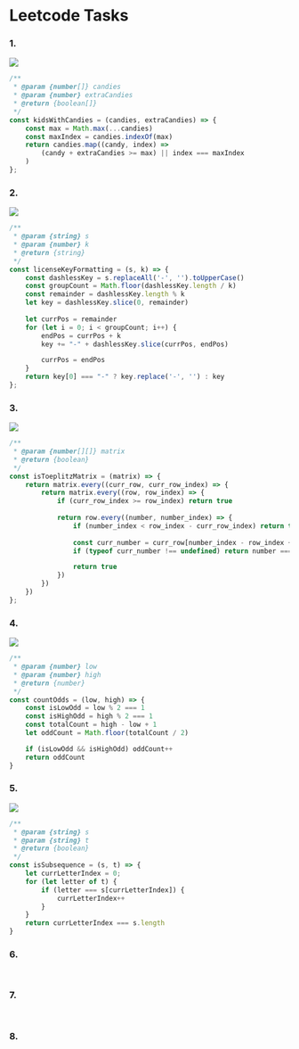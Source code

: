 # Leetcode Tasks


### 1.

![](https://i.imgur.com/NP6gi3W.png)

```js
/**
 * @param {number[]} candies
 * @param {number} extraCandies
 * @return {boolean[]}
 */
const kidsWithCandies = (candies, extraCandies) => {
    const max = Math.max(...candies)
    const maxIndex = candies.indexOf(max)
    return candies.map((candy, index) =>
        (candy + extraCandies >= max) || index === maxIndex
    )
};
```

### 2.

![](https://i.imgur.com/xayYyRV.png)


```js
/**
 * @param {string} s
 * @param {number} k
 * @return {string}
 */
const licenseKeyFormatting = (s, k) => {
    const dashlessKey = s.replaceAll('-', '').toUpperCase()
    const groupCount = Math.floor(dashlessKey.length / k)
    const remainder = dashlessKey.length % k
    let key = dashlessKey.slice(0, remainder)
    
    let currPos = remainder
    for (let i = 0; i < groupCount; i++) {
        endPos = currPos + k
        key += "-" + dashlessKey.slice(currPos, endPos)

        currPos = endPos
    }
    return key[0] === "-" ? key.replace('-', '') : key
};
```

### 3.

![](https://i.imgur.com/aVlCPbH.png)


```js
/**
 * @param {number[][]} matrix
 * @return {boolean}
 */
const isToeplitzMatrix = (matrix) => {
    return matrix.every((curr_row, curr_row_index) => {
        return matrix.every((row, row_index) => {
            if (curr_row_index >= row_index) return true
        
            return row.every((number, number_index) => {
                if (number_index < row_index - curr_row_index) return true
                
                const curr_number = curr_row[number_index - row_index + curr_row_index]
                if (typeof curr_number !== undefined) return number === curr_number

                return true
            })
        })
    })
};
```

### 4.

![](https://i.imgur.com/GFHGYbs.png)


```js
/**
 * @param {number} low
 * @param {number} high
 * @return {number}
 */
const countOdds = (low, high) => {
    const isLowOdd = low % 2 === 1
    const isHighOdd = high % 2 === 1
    const totalCount = high - low + 1
    let oddCount = Math.floor(totalCount / 2)

    if (isLowOdd && isHighOdd) oddCount++
    return oddCount
}
```

### 5.

![](https://i.imgur.com/MD06KLu.png)


```js
/**
 * @param {string} s
 * @param {string} t
 * @return {boolean}
 */
const isSubsequence = (s, t) => {
    let currLetterIndex = 0;
    for (let letter of t) {
        if (letter === s[currLetterIndex]) {
            currLetterIndex++
        }
    }
    return currLetterIndex === s.length
}
```

### 6.

![]()


```js
```

### 7.

![]()


```js
```

### 8.

![]()


```js
```